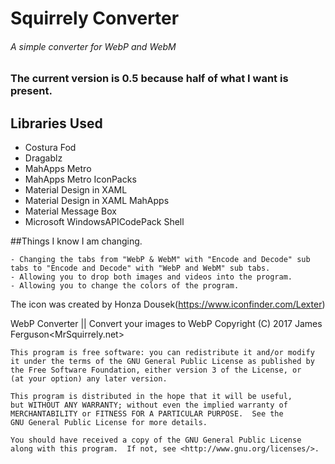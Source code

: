 # Squirrely Converter

###### A simple converter for WebP and WebM

### The current version is 0.5 because half of what I want is present.

## Libraries Used

 - Costura Fod
 - Dragablz
 - MahApps Metro
 - MahApps Metro IconPacks
 - Material Design in XAML
 - Material Design in XAML MahApps
 - Material Message Box
 - Microsoft WindowsAPICodePack Shell

##Things I know I am changing.

	- Changing the tabs from "WebP & WebM" with "Encode and Decode" sub tabs to "Encode and Decode" with "WebP and WebM" sub tabs.
	- Allowing you to drop both images and videos into the program.
	- Allowing you to change the colors of the program.
	

The icon was created by Honza Dousek(https://www.iconfinder.com/Lexter)

WebP Converter || Convert your images to WebP
    Copyright (C) 2017  James Ferguson<MrSquirrely.net>

    This program is free software: you can redistribute it and/or modify
    it under the terms of the GNU General Public License as published by
    the Free Software Foundation, either version 3 of the License, or
    (at your option) any later version.

    This program is distributed in the hope that it will be useful,
    but WITHOUT ANY WARRANTY; without even the implied warranty of
    MERCHANTABILITY or FITNESS FOR A PARTICULAR PURPOSE.  See the
    GNU General Public License for more details.

    You should have received a copy of the GNU General Public License
    along with this program.  If not, see <http://www.gnu.org/licenses/>.